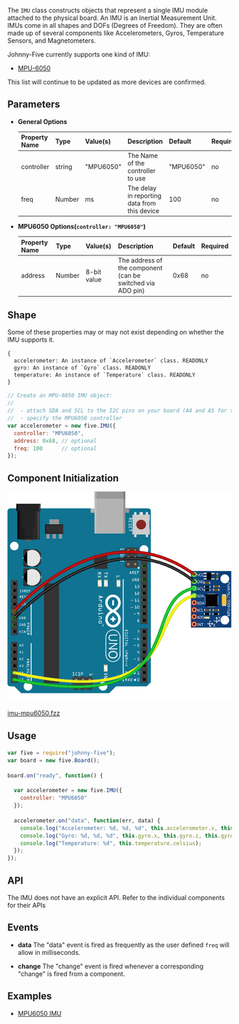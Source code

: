 The `IMU` class constructs objects that represent a single IMU module attached to the physical board.  An IMU is an Inertial Measurement Unit.  IMUs come in all shapes and DOFs (Degrees of Freedom).  They are often made up of several components like Accelerometers, Gyros, Temperature Sensors, and Magnetometers.

Johnny-Five currently supports one kind of IMU:

- [MPU-6050](http://www.invensense.com/mems/gyro/mpu6050.html)

This list will continue to be updated as more devices are confirmed.

## Parameters

- **General Options**
  <table>
    <thead>
      <tr>
        <th>Property Name</th>
        <th>Type</th>
        <th>Value(s)</th>
        <th>Description</th>
        <th>Default</th>
        <th>Required</th>
      </tr>
    </thead>
    <tbody>
      <tr>
        <td>controller</td>
        <td>string</td>
        <td>"MPU6050"</td>
        <td>The Name of the controller to use</td>
        <td>"MPU6050"</td>
        <td>no</td>
      </tr>
      <tr>
        <td>freq</td>
        <td>Number</td>
        <td>ms</td>
        <td>The delay in reporting data from this device</td>
        <td>100</td>
        <td>no</td>
      </tr>
    </tbody>
  </table>

- **MPU6050 Options(`controller: "MPU6050"`)** 
  <table>
    <thead>
      <tr>
        <th>Property Name</th>
        <th>Type</th>
        <th>Value(s)</th>
        <th>Description</th>
        <th>Default</th>
        <th>Required</th>
      </tr>
    </thead>
    <tbody>
      <tr>
        <td>address</td>
        <td>Number</td>
        <td>8-bit value</td>
        <td>The address of the component (can be switched via ADO pin)</td>
        <td>0x68</td>
        <td>no</td>
      </tr>
    </tbody>
  </table>


## Shape 
Some of these properties may or may not exist depending on whether the IMU supports it.

```
{ 
  accelerometer: An instance of `Accelerometer` class. READONLY
  gyro: An instance of `Gyro` class. READONLY
  temperature: An instance of `Temperature` class. READONLY
}
```


```js
// Create an MPU-6050 IMU object:
//
//  - attach SDA and SCL to the I2C pins on your board (A4 and A5 for the Uno)
//  - specify the MPU6050 controller
var accelerometer = new five.IMU({
  controller: "MPU6050",
  address: 0x68, // optional
  freq: 100      // optional
});
```

## Component Initialization

![imu-mpu6050.png](https://raw.githubusercontent.com/rwaldron/johnny-five/master/docs/breadboard/imu-mpu6050.png)   

[imu-mpu6050.fzz](https://github.com/rwaldron/johnny-five/blob/master/docs/breadboard/imu-mpu6050.fzz)

## Usage

```js
var five = require("johnny-five");
var board = new five.Board();

board.on("ready", function() {

  var accelerometer = new five.IMU({
    controller: "MPU6050"
  });

  accelerometer.on("data", function(err, data) {
    console.log("Accelerometer: %d, %d, %d", this.accelerometer.x, this.accelerometer.z, this.accelerometer.z);
    console.log("Gyro: %d, %d, %d", this.gyro.x, this.gyro.z, this.gyro.z);
    console.log("Temperature: %d", this.temperature.celsius);
  });
});
```

## API

The IMU does not have an explicit API.  Refer to the individual components for their APIs

## Events

- **data** The "data" event is fired as frequently as the user defined `freq` will allow in milliseconds.

- **change** The "change" event is fired whenever a corresponding "change" is fired from a component.

## Examples

- [MPU6050 IMU](https://github.com/rwaldron/johnny-five/blob/master/docs/imu-mpu6050.md)
